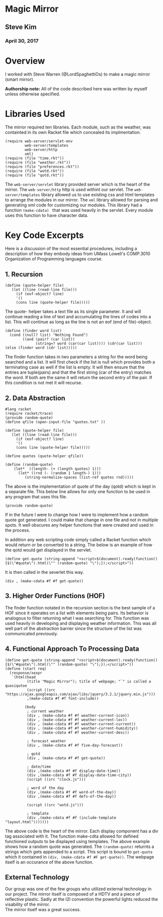 # Magic Mirror

## Steve Kim 
### April 30, 2017

# Overview
I worked with Steve Warren (@LordSpaghettiOs) to make a magic mirror (smart mirror).  

**Authorship note:** All of the code described here was written by myself unless otherwise specified.

# Libraries Used
The mirror required ten libraries.  Each module, such as the weather, was containted in its own Racket file which concealed its implmentation.     
```Racket
(require web-server/servlet-env
         web-server/templates
         web-server/http
         xml)
(require (file "time.rkt"))
(require (file "weather.rkt"))
(require (file "preferences.rkt"))
(require (file "wotd.rkt"))
(require (file "qotd.rkt"))
```
The ```web-server/servlet``` library provided server which is the heart of the mirror. 
The ```web-server/http``` http is used withint our servlet.
The ```web-server/templates``` library allowed us to use existing css and html templates to arrange the modules in our mirror. 
The ```xml``` library allowed for parsing and generating xml code for customizing our modules. This library had a function ```(make-cdata) ``` that was used heavily in the servlet.  Every module uses this function to have character data.

# Key Code Excerpts
Here is a discussion of the most essential procedures, including a description of how they embody ideas from UMass Lowell's COMP.3010 Organization of Programming languages course.

## 1. Recursion
  
```racket
(define (quote-helper file)
   (let ((line (read-line file)))
     (if (eof-object? line)
     '()
     (cons line (quote-helper file)))))
```
 The quote- helper takes a text file as its single parameter.  It and will continue reading  a line of text and accumulating the lines of codes into a list.  This will continue as long as the line is not an eof (end of file)-object.  
```racket
(define (finder word list)
  (cond ((null? list) "Nothing Found")
        ((and (pair? (car list))
              (string=? word (car(car list)))) (cdr(car list)))
(else (finder word (cdr list)))))
```
The finder function takes in two parameters a string for the word being searched and a list.  It will first check if the list is null  which provides both a terminating case as well if the list is empty.  It will then ensure that the entries are tuple(pairs) and that the first string (car of the entry) matches the word.  If both are the same it will return the second entry of the pair.  If this condition is not met it will recurse. 

## 2. Data Abstraction
```racket
#lang racket
(require racket/trace)
(provide random-quote)
(define qfile (open-input-file "quotes.txt" ))

(define (quote-helper file)
   (let ((line (read-line file)))
     (if (eof-object? line)
     '()
     (cons line (quote-helper file)))))

(define quotes (quote-helper qfile))

(define (random-quote)
    (let*  ((length- (+ (length quotes) 1)))
      (let* ((rnd (- (random 1 length-) 1)))
         (string-normalize-spaces (list-ref quotes rnd)))))
```
The above is the implementation of quote of the day (qotd) which is kept in a separate file.  This below line allows for only one function to be used in any program that uses this file. 
```racket 
(provide random-quote)
```
If in the future I were to change how I were to implement how a random quote got generated.  I could make that change in one file and not in multiple spots.  It well obscures any helper functions that were created and used in the process.  

In addition any web scripting code simply called a Racket function which would return or be converted to a string.  The below is an example of how the qotd would get displayed in the servlet. 
```racket
(define get-quote (string-append "<script>$(document).ready(function() {$(\"#quote\").html(\"" (random-quote) "\");});</script>"))
```
It is then called in the severlet this way.  
```Racket
(div , (make-cdata #f #f get-quote))
```
## 3. Higher Order Functions (HOF)
The finder function notated in the recursion section is the best sample of a HOF since it operates on a list with elements being pairs.  Its behavior is analogous to filter returning what I was searching for.  This function was used heavily in developing and displaying weather information.  This was all well part of the abstraction barrier since the structure of the list was communicated previously.    

## 4.  Functional Approach To Processing Data
```Racket
(define get-quote (string-append "<script>$(document).ready(function() {$(\"#quote\").html(\"" (random-quote) "\");});</script>"))
(define (start req)
  (response/xexpr
   `(html(head
          (title "Magic Mirror"); title of webpage; "`" is called a quasiqutoe
          (script ((src "https://ajax.googleapis.com/ajax/libs/jquery/3.2.1/jquery.min.js")))
          ,(make-cdata #f #f font-include))
         
         (body
          ; current weather
          (div , (make-cdata #f #f weather-current-icon))
          (div , (make-cdata #f #f weather-current-loc))
          (div , (make-cdata #f #f weather-current-current))
          (div , (make-cdata #f #f weather-current-humidity))
          (div , (make-cdata #f #f weather-current-desc))

          ; forecast weather
          (div , (make-cdata #f #f five-day-forecast))

          ; qotd
          (div , (make-cdata #f #f get-quote))
          
          ; date/time
          (div ,(make-cdata #f #f display-date-time))
          (div ,(make-cdata #f #f display-date-time-city))
          (script ((src "clock.js")))
          
          ; word of the day
          (div ,(make-cdata #f #f word-of-the-day))
          (div ,(make-cdata #f #f defs-of-the-day))
          
          (script ((src "wotd.js")))

          ; template
          (div ,(make-cdata #f #f (include-template "layout.html"))))))) 
``` 
          
The above code is the heart of the mirror.  Each display component has a div tag associated with it.
The function make-cdta allowed for defined functioned outputs to be displayed using templates. The above example shows how a 
random quote  was generated.  The ```(random-quote)```  returnts a strings which gets appended to a script.  This script is 
bound to ```get-quote```  which it contained in ```(div, (make-cdata #f #F get-quote))```.  The webpage itself is an 
occurance of the above function.  

## External Technology
Our group was one of the few groups who utilized external technology in our project.  The mirror itself is composed of a HDTV 
and a piece of reflective plastic.  Sadly at the I2I convention the powerful lights reduced the visability of the mirror.  
The mirror itself was a great success.  
